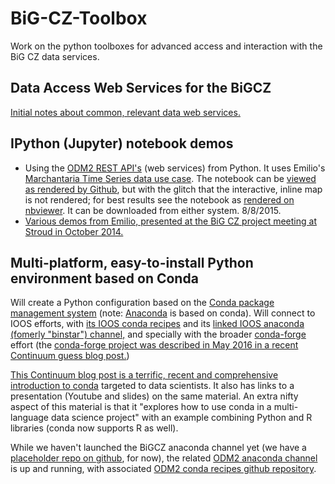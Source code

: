 
BiG-CZ-Toolbox
==============

Work on the python toolboxes for advanced access and interaction with the BiG CZ data services.

## Data Access Web Services for the BiGCZ

[Initial notes about common, relevant data web services.](Web_Services.md)

## IPython (Jupyter) notebook demos
- Using the [ODM2 REST API's](http://sis-devel.cloudapp.net/docs/) (web services) from Python. It uses Emilio's [Marchantaria Time Series data use case](https://github.com/ODM2/ODM2/tree/master/usecases/marchantariats). The notebook can be [viewed as rendered by Github](https://github.com/BiG-CZ/BiG-CZ-Toolbox/blob/master/ipynotebooks/ODM2RESTdemo_MarchantariaUseCase.ipynb), but with the glitch that the interactive, inline map is not rendered; for best results see the notebook as [rendered on nbviewer](http://nbviewer.ipython.org/github/BiG-CZ/BiG-CZ-Toolbox/blob/master/ipynotebooks/ODM2RESTdemo_MarchantariaUseCase.ipynb). It can be downloaded from either system. 8/8/2015.
- [Various demos from Emilio, presented at the BiG CZ project meeting at Stroud in October 2014.](https://github.com/BiG-CZ/BiG-CZ-Toolbox/tree/master/ipynotebooks/2014OctMeeting)

## Multi-platform, easy-to-install Python environment based on Conda

Will create a Python configuration based on the [Conda package management system](http://conda.pydata.org/docs/) (note: [Anaconda](https://store.continuum.io/cshop/anaconda/) is based on conda). Will connect to IOOS efforts, with [its IOOS conda recipes](https://github.com/ioos/conda-recipes) and its [linked IOOS anaconda (fomerly "binstar") channel,](https://anaconda.org/ioos/) and specially with the broader [conda-forge](https://conda-forge.github.io/) effort (the [conda-forge project was described in May 2016 in a recent Continuum guess blog post.](https://www.continuum.io/blog/developer-blog/community-conda-forge))

[This Continuum blog post is a terrific, recent and comprehensive introduction to conda](http://www.continuum.io/blog/conda-data-science) targeted to data scientists. It also has links to a presentation (Youtube and slides) on the same material. An extra nifty aspect of this material is that it "explores how to use conda in a multi-language data science project" with an example combining Python and R libraries (conda now supports R as well).

While we haven't launched the BiGCZ anaconda channel yet (we have a [placeholder repo on github](https://github.com/BiG-CZ/conda-recipes-BiG-CZ), for now), the related [ODM2 anaconda channel](https://anaconda.org/odm2) is up and running, with associated [ODM2 conda recipes github repository](https://github.com/ODM2/conda-recipes-ODM2).


